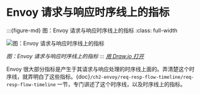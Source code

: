 # Envoy 请求与响应时序线上的指标

:::{figure-md} 图：Envoy 请求与响应时序线上的指标
:class: full-width

<img src="/ch2-envoy/req-resp-flow-timeline/req-resp-flow-timeline.assets/req-resp-flow-timeline.drawio.svg" alt="图：Envoy 请求与响应时序线上的指标">

*图：Envoy 请求与响应时序线上的指标*
:::
*[用 Draw.io 打开](https://app.diagrams.net/#Uhttps%3A%2F%2Fdevops-insider.mygraphql.com%2Fzh_CN%2Flatest%2F_images%2Freq-resp-flow-timeline.drawio.svg)*


Envoy 很大部分指标是产生于其请求与响应处理的时序线上面的。弄清楚这个时序线，就弄明白了这些指标。{doc}`/ch2-envoy/req-resp-flow-timeline/req-resp-flow-timeline` 一节，专门讲述了这个时序线，以及时序线上的指标。